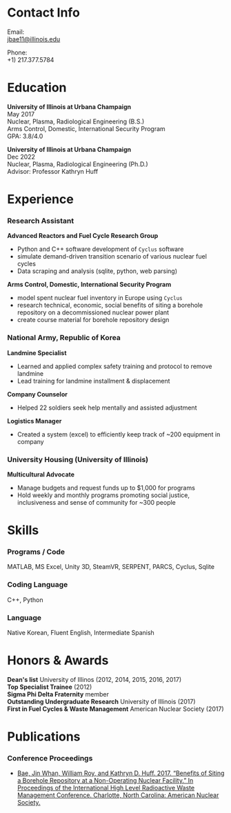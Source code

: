 # Contact Info

Email:  
<jbae11@illinois.edu>

Phone:  
+1) 217.377.5784

# Education
**University of Illinois at Urbana Champaign**  
May 2017  
Nuclear, Plasma, Radiological Engineering (B.S.)  
Arms Control, Domestic, International Security Program  
GPA: 3.8/4.0

**University of Illinois at Urbana Champaign**  
Dec 2022  
Nuclear, Plasma, Radiological Engineering (Ph.D.)  
Advisor: Professor Kathryn Huff


# Experience

### Research Assistant

**Advanced Reactors and Fuel Cycle Research Group**
 - Python and C++ software development of `Cyclus` software
 - simulate demand-driven transition scenario of various nuclear fuel cycles
 - Data scraping and analysis (sqlite, python, web parsing)

**Arms Control, Domestic, International Security Program**
 - model spent nuclear fuel inventory in Europe using `Cyclus`
 - research technical, economic, social benefits of siting a borehole repository on a decommissioned nuclear power plant
 - create course material for borehole repository design

### National Army, Republic of Korea

**Landmine Specialist**
 - Learned and applied complex safety training and protocol to remove landmine
 - Lead training for landmine installment & displacement
 
**Company Counselor**  
 - Helped 22 soldiers seek help mentally and assisted adjustment  
 
**Logistics Manager**  
 - Created a system (excel) to efficiently keep track of ~200 equipment in company

### University Housing (University of Illinois)
**Multicultural Advocate**
 - Manage budgets and request funds up to $1,000 for programs
 - Hold weekly and monthly programs promoting social justice, inclusiveness and sense of community for ~300 people

# Skills

### Programs / Code
MATLAB, MS Excel, Unity 3D, SteamVR, SERPENT, PARCS, Cyclus, Sqlite

### Coding Language
C++, Python

### Language
Native Korean, Fluent English, Intermediate Spanish

# Honors & Awards

**Dean's list** University of Illinos (2012, 2014, 2015, 2016, 2017)  
**Top Specialist Trainee** (2012)  
**Sigma Phi Delta Fraternity** member  
**Outstanding Undergraduate Research** University of Illinois (2017)  
**First in Fuel Cycles & Waste Management** American Nuclear Society (2017)  

# Publications

### Conference Proceedings
 - [Bae, Jin Whan, William Roy, and Kathryn D. Huff. 2017. “Benefits of Siting a Borehole Repository at a Non-Operating Nuclear Facility.” In Proceedings of the International High Level Radioactive Waste Management Conference. Charlotte, North Carolina: American Nuclear Society.](http://arfc.npre.illinois.edu/papers/bae_benefits_2017.pdf)
